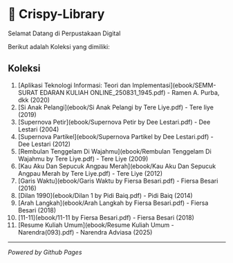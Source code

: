 # 🗿 Crispy-Library

Selamat Datang di Perpustakaan Digital

Berikut adalah Koleksi yang dimiliki:

## Koleksi
1. [Aplikasi Teknologi Informasi: Teori dan Implementasi](ebook/SEMM-SURAT EDARAN KULIAH ONLINE_250831_1945.pdf) - Ramen A. Purba, dkk (2020)
2. [Si Anak Pelangi](ebook/Si Anak Pelangi by Tere Liye.pdf) - Tere liye (2019)
3. [Supernova Petir](ebook/Supernova Petir by Dee Lestari.pdf) - Dee Lestari (2004)
4. [Supernova Partikel](ebook/Supernova Partikel by Dee Lestari.pdf) - Dee Lestari (2012)
5. [Rembulan Tenggelam Di Wajahmu](ebook/Rembulan Tenggelam Di Wajahmu by Tere Liye.pdf) - Tere Liye (2009)
6. [Kau Aku Dan Sepucuk Angpau Merah](ebook/Kau Aku Dan Sepucuk Angpau Merah by Tere Liye.pdf) - Tere Liye (2012)
7. [Garis Waktu](ebook/Garis Waktu by Fiersa Besari.pdf) - Fiersa Besari (2016)
8. [Dilan 1990](ebook/Dilan 1 by Pidi Baiq.pdf) - Pidi Baiq (2014)
9. [Arah Langkah](ebook/Arah Langkah by Fiersa Besari.pdf) - Fiersa Besari (2018)
10. [11-11](ebook/11-11 by Fiersa Besari.pdf) - Fiersa Besari (2018)
11. [Resume Kuliah Umum](ebook/Resume Kuliah Umum - Narendra(093).pdf) - Narendra Adviasa (2025)
---

*Powered by Github Pages*
